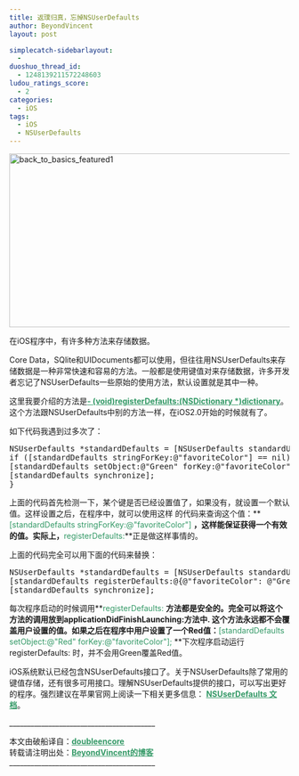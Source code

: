 ```yaml
---
title: 返璞归真，忘掉NSUserDefaults
author: BeyondVincent
layout: post

simplecatch-sidebarlayout:
  - 
duoshuo_thread_id:
  - 1248139211572248603
ludou_ratings_score:
  - 2
categories:
  - iOS
tags:
  - iOS
  - NSUserDefaults
---
```

[<img class="alignnone size-full wp-image-439" alt="back_to_basics_featured1" src="http://beyondvincent.com/wp-content/uploads/2013/04/back_to_basics_featured1-e1366472202828.jpg" width="975" height="312" />][1]

在iOS程序中，有许多种方法来存储数据。

Core Data，SQlite和UIDocuments都可以使用，但往往用NSUserDefaults来存储数据是一种非常快速和容易的方法。一般都是使用键值对来存储数据，许多开发者忘记了NSUserDefaults一些原始的使用方法，默认设置就是其中一种。

这里我要介绍的方法是<span style="text-decoration: underline;"><strong><span style="color: #339966;"><a href="https://developer.apple.com/library/iOS/documentation/Cocoa/Reference/Foundation/Classes/NSUserDefaults_Class/Reference/Reference.html#//apple_ref/occ/instm/NSUserDefaults/registerDefaults:" target="_blank"><span style="color: #339966; text-decoration: underline;">- (void)registerDefaults:(NSDictionary *)dictionary</span></a></span></strong></span>。这个方法跟NSUserDefaults中别的方法一样，在iOS2.0开始的时候就有了。

如下代码我遇到过多次了：

<pre class="wp-code-highlight prettyprint linenums:1">NSUserDefaults *standardDefaults = [NSUserDefaults standardUserDefaults];
if ([standardDefaults stringForKey:@"favoriteColor"] == nil) {
[standardDefaults setObject:@"Green" forKey:@"favoriteColor"];
[standardDefaults synchronize];
}</pre>

上面的代码首先检测一下，某个键是否已经设置值了，如果没有，就设置一个默认值。这样设置之后，在程序中，就可以使用这样 的代码来查询这个值：**<span style="color: #339966;"> [standardDefaults stringForKey:@"favoriteColor"]</span> **，这样能保证获得一个有效的值。实际上，**<span style="color: #339966;">registerDefaults:</span>**正是做这样事情的。

上面的代码完全可以用下面的代码来替换：

<pre class="wp-code-highlight prettyprint linenums:1">NSUserDefaults *standardDefaults = [NSUserDefaults standardUserDefaults];
[standardDefaults registerDefaults:@{@"favoriteColor": @"Green"}];
[standardDefaults synchronize];</pre>

每次程序启动的时候调用**<span style="color: #339966;">registerDefaults:</span> **方法都是安全的。完全可以将这个方法的调用放到applicationDidFinishLaunching:方法中. 这个方法永远都不会覆盖用户设置的值。如果之后在程序中用户设置了一个Red值：**<span style="color: #339966;">[standardDefaults setObject:@"Red" forKey:@"favoriteColor"];</span> **下次程序启动运行registerDefaults: 时，并不会用Green覆盖Red值。

iOS系统默认已经包含NSUserDefaults接口了。关于NSUserDefaults除了常用的键值存储，还有很多可用接口。理解NSUserDefaults提供的接口，可以写出更好的程序。强烈建议在苹果官网上阅读一下相关更多信息： **<span style="text-decoration: underline;"><span style="color: #339966;"><a href="https://developer.apple.com/library/iOS/#documentation/Cocoa/Reference/Foundation/Classes/NSUserDefaults_Class/Reference/Reference.html" target="_blank"><span style="color: #339966; text-decoration: underline;">NSUserDefaults 文档</span></a></span></span>**。

<div>
  <p>
    _________________________________________
  </p>
  
  <p>
    本文由破船译自：<span style="text-decoration: underline;"><span style="color: #339966;"><strong><a href="http://www.doubleencore.com/2013/03/back-to-basics-forgotten-nsuserdefaults/" target="_blank"><span style="color: #339966; text-decoration: underline;">doubleencore</span></a></strong></span></span><br /> 转载请注明出处：<span style="text-decoration: underline;"><span style="color: #339966;"><strong><a href="http://www.beyondvincent.com/" target="_blank"><span style="color: #339966; text-decoration: underline;">BeyondVincent的博客</span></a></strong></span></span><br /> _________________________________________
  </p>
</div>

 [1]: http://beyondvincent.com/wp-content/uploads/2013/04/back_to_basics_featured1-e1366472202828.jpg